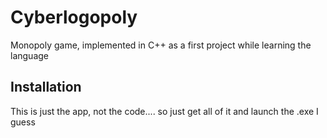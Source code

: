 # Cyberlogopoly
Monopoly game, implemented in C++ as a first project while learning the language

## Installation
This is just the app, not the code.... so just get all of it and launch the .exe I guess